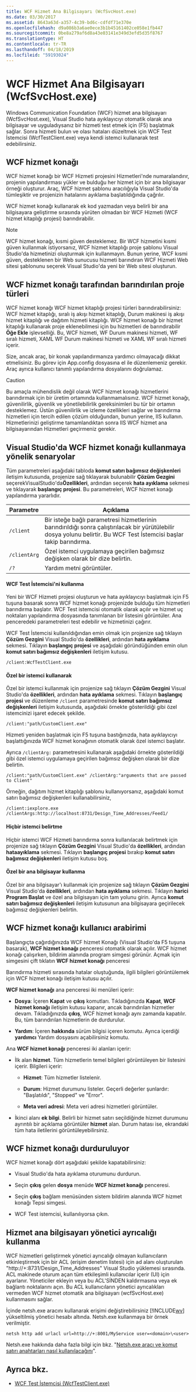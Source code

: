 ```yaml
---
title: WCF Hizmet Ana Bilgisayarı (WcfSvcHost.exe)
ms.date: 03/30/2017
ms.assetid: 8643a63d-a357-4c39-bd6c-cdfdf71e370e
ms.openlocfilehash: d9a086b3a6ae0ece3b1b45161402ce058e1fb447
ms.sourcegitcommit: 0be8a279af6d8a43e03141e349d3efd5d35f8767
ms.translationtype: HT
ms.contentlocale: tr-TR
ms.lasthandoff: 04/18/2019
ms.locfileid: "59193024"
---
```

# <a name="wcf-service-host-wcfsvchostexe"></a>WCF Hizmet Ana Bilgisayarı (WcfSvcHost.exe)
Windows Communication Foundation (WCF) hizmet ana bilgisayarı (WcfSvcHost.exe), Visual Studio hata ayıklayıcıyı otomatik olarak ana bilgisayar ve uyguladıysanız bir hizmeti test etmek için (F5) başlatmak sağlar. Sonra hizmeti bulun ve olası hataları düzeltmek için WCF Test İstemcisi (WcfTestClient.exe) veya kendi istemci kullanarak test edebilirsiniz.  
  
## <a name="wcf-service-host"></a>WCF hizmet konağı  
 WCF hizmet konağı bir WCF Hizmeti projesini Hizmetleri'nde numaralandırır, projenin yapılandırması yükler ve bulduğu her hizmet için bir ana bilgisayar örneği oluşturur. Araç, WCF hizmet şablonu aracılığıyla Visual Studio'da tümleşiktir ve projenizin hatalarını ayıklama başlatıldığında çağrılır.  
  
 WCF hizmet konağı kullanarak ek kod yazmadan veya belirli bir ana bilgisayara geliştirme sırasında yürüten olmadan bir WCF Hizmeti (WCF hizmet kitaplığı projesi) barındırabilir.  
  
> [!NOTE]
>  WCF hizmet konağı, kısmi güven desteklemez. Bir WCF hizmetini kısmi güven kullanmak istiyorsanız, WCF hizmet kitaplığı proje şablonu Visual Studio'da hizmetinizi oluşturmak için kullanmayın. Bunun yerine, WCF kısmi güven, desteklenen bir Web sunucusu hizmeti barındıran WCF Hizmeti Web sitesi şablonunu seçerek Visual Studio'da yeni bir Web sitesi oluşturun.  
  
## <a name="project-types-hosted-by-wcf-service-host"></a>WCF hizmet konağı tarafından barındırılan proje türleri  
 WCF hizmet konağı WCF hizmet kitaplığı projesi türleri barındırabilirsiniz: WCF hizmet kitaplığı, sıralı iş akışı hizmet kitaplığı, Durum makinesi iş akışı hizmet kitaplığı ve dağıtım hizmeti kitaplığı. WCF hizmet konağı bir hizmet kitaplığı kullanarak proje eklenebilmesi için bu hizmetleri de barındırabilir **Öğe Ekle** işlevselliği. Bu, WCF hizmeti, WF Durum makinesi hizmeti, WF sıralı hizmeti, XAML WF Durum makinesi hizmeti ve XAML WF sıralı hizmeti içerir.  
  
 Size, ancak araç, bir konak yapılandırmanıza yardımcı olmayacağı dikkat etmelisiniz. Bu görev için App.config dosyasına el ile düzenlemeniz gerekir. Araç ayrıca kullanıcı tanımlı yapılandırma dosyalarını doğrulamaz.  
  
> [!CAUTION]
>  Bu amaçla mühendislik değil olarak WCF hizmet konağı hizmetlerini barındırmak için bir üretim ortamında kullanmamalısınız.  WCF hizmet konağı, güvenilirlik, güvenlik ve yönetilebilirlik gereksinimleri bu tür bir ortamın desteklemez. Üstün güvenilirlik ve izleme özellikleri sağlar ve barındırma hizmetleri için tercih edilen çözüm olduğundan, bunun yerine, IIS kullanın. Hizmetlerinizi geliştirme tamamlandıktan sonra IIS WCF hizmet ana bilgisayarından Hizmetleri geçirmeniz gerekir.  
  
## <a name="scenarios-for-using-wcf-service-host-inside-visual-studio"></a>Visual Studio'da WCF hizmet konağı kullanmaya yönelik senaryolar  
 Tüm parametreleri aşağıdaki tabloda **komut satırı bağımsız değişkenleri** iletişim kutusunda, projenize sağ tıklayarak bulunabilir **Çözüm Gezgini** seçerekVisualStudio'da**Özellikleri**, ardından seçerek **hata ayıklama** sekmesi ve tıklayarak **başlangıç projesi**. Bu parametreleri, WCF hizmet konağı yapılandırma yararlıdır.  
  
|Parametre|Açıklama|  
|---------------|-------------|  
|`/client`|Bir isteğe bağlı parametresi hizmetlerinin barındırıldığı sonra çalıştırılacak bir yürütülebilir dosya yolunu belirtir. Bu WCF Test İstemcisi başlar takip barındırma.|  
|`/clientArg`|Özel istemci uygulamaya geçirilen bağımsız değişken olarak bir dize belirtin.|  
|`/?`|Yardım metni görüntüler.|  
  
#### <a name="using-wcf-test-client"></a>WCF Test İstemcisi'ni kullanma  
 Yeni bir WCF Hizmeti projesi oluşturun ve hata ayıklayıcıyı başlatmak için F5 tuşuna basarak sonra WCF hizmet konağı projenizde bulduğu tüm hizmetleri barındırma başlatır. WCF Test istemcisi otomatik olarak açılır ve hizmet uç noktaları yapılandırma dosyasında tanımlanan bir listesini görüntüler. Ana penceredeki parametreleri test edebilir ve hizmetinizi çağırır.  
  
 WCF Test İstemcisi kullanıldığından emin olmak için projenize sağ tıklayın **Çözüm Gezgini** Visual Studio'da **özellikleri**, ardından **hata ayıklama** sekmesi. Tıklayın **başlangıç projesi** ve aşağıdaki göründüğünden emin olun **komut satırı bağımsız değişkenleri** iletişim kutusu.  
  
 `/client:WcfTestClient.exe`  
  
#### <a name="using-a-custom-client"></a>Özel bir istemci kullanarak  
 Özel bir istemci kullanmak için projenize sağ tıklayın **Çözüm Gezgini** Visual Studio'da **özellikleri**, ardından **hata ayıklama** sekmesi. Tıklayın **başlangıç projesi** ve düzenleme `/client` parametresinde **komut satırı bağımsız değişkenleri** iletişim kutusunda, aşağıdaki örnekte gösterildiği gibi özel istemcinizi işaret edecek şekilde.  
  
 `/client:"path/CustomClient.exe"`  
  
 Hizmeti yeniden başlatmak için F5 tuşuna bastığınızda, hata ayıklayıcıyı başlattığınızda WCF hizmet konağının otomatik olarak özel istemci başlatır.  
  
 Ayrıca `/clientArg:` parametresini kullanarak aşağıdaki örnekte gösterildiği gibi özel istemci uygulamaya geçirilen bağımsız değişken olarak bir dize belirtin.  
  
 `/client:"path/CustomClient.exe" /clientArg:"arguments that are passed to Client"`  
  
 Örneğin, dağıtım hizmet kitaplığı şablonu kullanıyorsanız, aşağıdaki komut satırı bağımsız değişkenleri kullanabilirsiniz,  
  
 `/client:iexplore.exe /clientArgs:http://localhost:8731/Design_Time_Addresses/Feed1/`  
  
#### <a name="specifying-no-client"></a>Hiçbir istemci belirtme  
 Hiçbir istemci WCF Hizmeti barındırma sonra kullanılacak belirtmek için projenize sağ tıklayın **Çözüm Gezgini** Visual Studio'da **özellikleri**, ardından **hataayıklama** sekmesi. Tıklayın **başlangıç projesi** bırakıp **komut satırı bağımsız değişkenleri** iletişim kutusu boş.  
  
#### <a name="using-a-custom-host"></a>Özel bir ana bilgisayar kullanma  
 Özel bir ana bilgisayar'ı kullanmak için projenize sağ tıklayın **Çözüm Gezgini** Visual Studio'da **özellikleri**, ardından **hata ayıklama** sekmesi. Tıklayın **harici Program Başlat** ve özel ana bilgisayarı için tam yolunu girin. Ayrıca **komut satırı bağımsız değişkenleri** iletişim kutusunun ana bilgisayara geçirilecek bağımsız değişkenleri belirtin.  
  
## <a name="wcf-service-host-user-interface"></a>WCF hizmet konağı kullanıcı arabirimi  
 Başlangıçta çağırdığınızda WCF hizmet Konağı (Visual Studio'da F5 tuşuna basarak), **WCF hizmet konağı** penceresi otomatik olarak açılır. WCF hizmet konağı çalışırken, bildirim alanında program simgesi görünür. Açmak için simgesini çift tıklatın **WCF hizmet konağı** penceresi  
  
 Barındırma hizmeti sırasında hatalar oluştuğunda, ilgili bilgileri görüntülemek için WCF hizmet konağı iletişim kutusu açılır.  
  
 **WCF hizmet konağı** ana penceresi iki menüleri içerir:  
  
-   **Dosya**: İçeren **Kapat** ve **çıkış** komutları. Tıkladığınızda **Kapat**, **WCF hizmet konağı** iletişim kutusu kapanır, ancak barındırılan hizmetler devam. Tıkladığınızda **çıkış**, WCF hizmet konağı aynı zamanda kapatılır. Bu, tüm barındırılan hizmetlerin de durdurulur.  
  
-   **Yardım**: İçeren **hakkında** sürüm bilgisi içeren komutu. Ayrıca içerdiği **yardımcı** Yardım dosyasını açabilirsiniz komutu.  
  
 Ana **WCF hizmet konağı** penceresi iki alanları içerir:  
  
-   İlk alan **hizmet**. Tüm hizmetlerin temel bilgileri görüntüleyen bir listesini içerir. Bilgileri içerir:  
  
    -   **Hizmet**: Tüm hizmetler listelenir.  
  
    -   **Durum**: Hizmet durumunu listeler. Geçerli değerler şunlardır: "Başlatıldı", "Stopped" ve "Error".  
  
    -   **Meta veri adresi**: Meta veri adresi hizmetleri görüntüler.  
  
-   İkinci alanı **ek bilgi**. Belirli bir hizmet satırı seçildiğinde hizmet durumunu ayrıntılı bir açıklama görüntüler **hizmet** alan. Durum hatası ise, ekrandaki tüm hata iletilerini görüntüleyebilirsiniz.  
  
## <a name="stopping-wcf-service-host"></a>WCF hizmet konağı durduruluyor  
 WCF hizmet konağı dört aşağıdaki şekilde kapatabilirsiniz:  
  
-   Visual Studio'da hata ayıklama oturumunu durdurun.  
  
-   Seçin **çıkış** gelen **dosya** menüde **WCF hizmet konağı** penceresi.  
  
-   Seçin **çıkış** bağlam menüsünden sistem bildirim alanında WCF hizmet konağı Tepsi simgesi.  
  
-   WCF Test istemcisi, kullanılıyorsa çıkın.  
  
## <a name="using-service-host-without-administrator-privilege"></a>Hizmet ana bilgisayarı yönetici ayrıcalığı kullanma  
 WCF hizmetleri geliştirmek yönetici ayrıcalığı olmayan kullanıcıların etkinleştirmek için bir ACL (erişim denetim listesi) için ad alanı oluşturulan "http://+:8731/Design_Time_Addresses" Visual Studio yüklemesi sırasında. ACL makinede oturum açan tüm etkileşimli kullanıcılar içerir (UI) için ayarlanır. Yöneticiler ekleyin veya bu ACL'SİNDEN kaldırmasına veya ek bağlantı noktalarını açın. Bu ACL kullanıcıların yönetici ayrıcalıkları vermeden WCF hizmet otomatik ana bilgisayarı (wcfSvcHost.exe) kullanmasını sağlar.  
  
 İçinde netsh.exe aracını kullanarak erişimi değiştirebilirsiniz [!INCLUDE[wv](../../../includes/wv-md.md)] yükseltilmiş yönetici hesabı altında. Netsh.exe kullanmaya bir örnek verilmiştir.  
  
```  
netsh http add urlacl url=http://+:8001/MyService user=<domain>\<user>  
```  
  
 Netsh.exe hakkında daha fazla bilgi için bkz. "[Netsh.exe aracı ve komut satırı anahtarları nasıl kullanılacağını](https://go.microsoft.com/fwlink/?LinkId=97877)".  
  
## <a name="see-also"></a>Ayrıca bkz.

- [WCF Test İstemcisi (WcfTestClient.exe)](../../../docs/framework/wcf/wcf-test-client-wcftestclient-exe.md)
